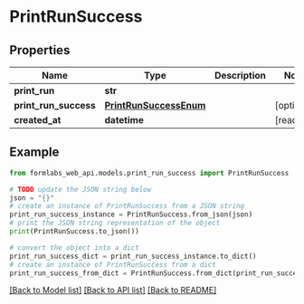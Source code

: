 # PrintRunSuccess


## Properties

Name | Type | Description | Notes
------------ | ------------- | ------------- | -------------
**print_run** | **str** |  | 
**print_run_success** | [**PrintRunSuccessEnum**](PrintRunSuccessEnum.md) |  | [optional] 
**created_at** | **datetime** |  | [readonly] 

## Example

```python
from formlabs_web_api.models.print_run_success import PrintRunSuccess

# TODO update the JSON string below
json = "{}"
# create an instance of PrintRunSuccess from a JSON string
print_run_success_instance = PrintRunSuccess.from_json(json)
# print the JSON string representation of the object
print(PrintRunSuccess.to_json())

# convert the object into a dict
print_run_success_dict = print_run_success_instance.to_dict()
# create an instance of PrintRunSuccess from a dict
print_run_success_from_dict = PrintRunSuccess.from_dict(print_run_success_dict)
```
[[Back to Model list]](../README.md#documentation-for-models) [[Back to API list]](../README.md#documentation-for-api-endpoints) [[Back to README]](../README.md)



